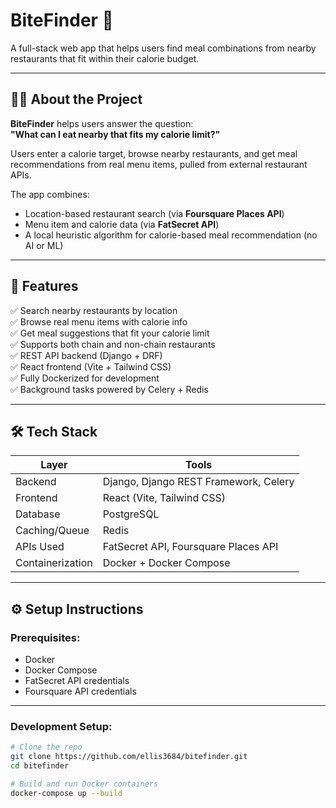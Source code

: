 # BiteFinder 🍴

A full-stack web app that helps users find meal combinations from nearby restaurants that fit within their calorie budget.

---

## 🧑‍💻 About the Project

**BiteFinder** helps users answer the question:  
**"What can I eat nearby that fits my calorie limit?"**

Users enter a calorie target, browse nearby restaurants, and get meal recommendations from real menu items, pulled from external restaurant APIs.

The app combines:

- Location-based restaurant search (via **Foursquare Places API**)
- Menu item and calorie data (via **FatSecret API**)
- A local heuristic algorithm for calorie-based meal recommendation (no AI or ML)

---

## 🚀 Features

✅ Search nearby restaurants by location  
✅ Browse real menu items with calorie info  
✅ Get meal suggestions that fit your calorie limit  
✅ Supports both chain and non-chain restaurants  
✅ REST API backend (Django + DRF)  
✅ React frontend (Vite + Tailwind CSS)  
✅ Fully Dockerized for development  
✅ Background tasks powered by Celery + Redis  

---

## 🛠️ Tech Stack

| Layer        | Tools                                 |
|--------------|---------------------------------------|
| Backend      | Django, Django REST Framework, Celery |
| Frontend     | React (Vite, Tailwind CSS)            |
| Database     | PostgreSQL                            |
| Caching/Queue| Redis                                  |
| APIs Used    | FatSecret API, Foursquare Places API |
| Containerization | Docker + Docker Compose           |

---

## ⚙️ Setup Instructions

### Prerequisites:
- Docker
- Docker Compose
- FatSecret API credentials
- Foursquare API credentials

---

### Development Setup:

```bash
# Clone the repo
git clone https://github.com/ellis3684/bitefinder.git
cd bitefinder

# Build and run Docker containers
docker-compose up --build
